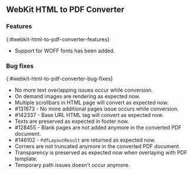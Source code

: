 ## WebKit HTML to PDF Converter

### Features
{:#webkit-html-to-pdf-converter-features}

* Support for WOFF fonts has been added.

### Bug fixes
{:#webkit-html-to-pdf-converter-bug-fixes}

* No more text overlapping issues occur while conversion.
* On demand images are rendering as expected now.
* Multiple scrollbars in HTML page will convert as expected now.
* \#131873 - No more additional pages issue occurs while conversion.
* \#142337 - Base URL HTML tag will convert as expected now.
* Texts are preserved as expected in footer now.
* \#128455 - Blank pages are not added anymore in the converted PDF document.
* \#146102 - `PdfLayoutResult` are returned as expected now.
* Corners are not truncated anymore in the converted PDF document.
* Transparency is preserved as expected now when overlaying with PDF template.
* Temporary path issues doesn't occur anymore.